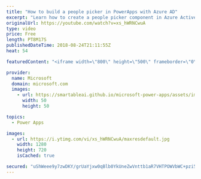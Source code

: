 ```yaml
---
title: "How to build a people picker in PowerApps with Azure AD"
excerpt: "Learn how to create a people picker component in Azure Active Directory in PowerApps. Dive deep into the Out of Office sample app allowing you to set your out-of-office message and clear out your calendar for the duration of your absence. Test it out!   Learn more: https://web.powerapps.com/home?sampleapp_preview=outofoffice"
originalUrl: https://youtube.com/watch?v=xs_hWRNCwuA
type: video
price: Free
length: PT8M17S
publishedDateTime: 2018-08-24T21:11:55Z
heat: 54

featuredContent: "<iframe width=\"800\" height=\"500\" frameborder=\"0\" src=\"https://www.youtube.com/embed/xs_hWRNCwuA\" allow=\"accelerometer; autoplay; encrypted-media; gyroscope; picture-in-picture\" allowfullscreen></iframe>"

provider:
  name: Microsoft
  domain: microsoft.com
  images:
    - url: https://smartableai.github.io/microsoft-power-apps/assets/images/organizations/microsoft.com-50x50.jpg
      width: 50
      height: 50

topics:
  - Power Apps

images:
  - url: https://i.ytimg.com/vi/xs_hWRNCwuA/maxresdefault.jpg
    width: 1280
    height: 720
    isCached: true

secured: "uShWeee9y7zwDKY/grUaYjxw0qBlb0YkUneZwVnttb1aR7VHTPOWVbWC+pzi5MAqaX7yySUtj3PJkYkyCEyLu7KKXN8Lc8wGat7sMWBOLXq0X4dxa4wx5Bb9UbsD2z9f4NJC3oLU/H+t5lLasT5KMnBDPiAE6xbAr54Qo4VHBapudTGSqNyWfYCXCja/P3Bh4SPtOFxsRNwd6zArGDqLreMrU8lCw/paaOa1qbXb8kkn6xXp3q67aoVcUJwQfdKNFH3srvlOE+/ARCHM60WvfxjstBKq69rK5tNJRJB1oZbGqnJdqQp74Ktr5WndO3RpfNupsLQdqOqvfJ+UJwfEKJSJteVyvmY96bTQ5fiSzCYlv2u1BLUuvpwfbxWw6WG799C0DW305n45a74ZWrpudrNE0MCJdJAqzRUv7Ob5+DQ=;StuNIFY45nFNSECW0BV11A=="
---
```


